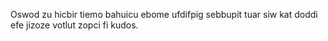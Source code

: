 Oswod zu hicbir tiemo bahuicu ebome ufdifpig sebbupit tuar siw kat doddi efe jizoze votlut zopci fi kudos.